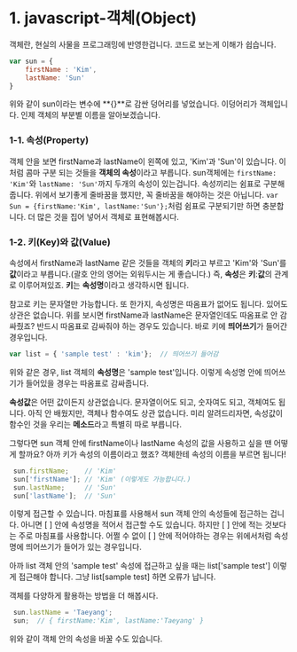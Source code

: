 # 1. javascript-객체(Object)

 객체란, 현실의 사물을 프로그래밍에 반영한겁니다. 코드로 보는게 이해가 쉽습니다.

 ```js
 var sun = {
     firstName : 'Kim',
     lastName: 'Sun'
 }
 ``` 
 위와 같이 sun이라는 변수에 **{}**로 감싼 덩어리를 넣었습니다. 이덩어리가 객체입니다. 인제 객체의 부분별 이름을 알아보겠습니다.

### 1-1. 속성(Property)
 
 객체 안을 보면 firstName과 lastName이 왼쪽에 있고,
 'Kim'과 'Sun'이 있습니다. 이처럼 콤마 구분 되는 것들을 **객체의 속성**이라고 부릅니다.
 sun객체에는 `firstName: 'Kim'`와 `lastName: 'Sun'`까지 두개의 속성이 있는겁니다. 
 속성끼리는 쉼표로 구분해줍니다. 위에서 보기좋게 줄바꿈을 했지만, 꼭 줄바꿈을 해야하는 것은 아닙니다.
 `var Sun = {firstName:'Kim', lastName:'Sun'};`처럼 쉼표로 구분되기만 하면 충분합니다.
 더 많은 것을 집어 넣어서 객체로 표현해봅시다. 

### 1-2. 키(Key)와 값(Value)

 속성에서 firstName과 lastName 같은 것들을 객체의 **키**라고 부르고 'Kim'와 'Sun'를 **값**이라고 부릅니다.(괄호 안의 영어는 외워두시는 게 좋습니다.) 즉, **속성**은 **키**:**값**의 관계로 이루어져있죠. **키**는 **속성명**이라고 생각하시면 됩니다.

 참고로 키는 문자열만 가능합니다. 또 한가지, 속성명은 따옴표가 없어도 됩니다. 있어도 상관은 없습니다. 위를 보시면 firstName과 lastName은 문자열인데도 따옴표로 안 감싸줬죠? 반드시 따옴표로 감싸줘야 하는 경우도 있습니다. 바로 키에 **띄어쓰기**가 들어간 경우입니다.

 ```js
 var list = { 'sample test' : 'kim'};  // 띄어쓰기 들어감 
 ``` 
 위와 같은 경우, list 객체의 **속성명**은 'sample test'입니다. 이렇게 속성명 안에 띄어쓰기가 들어있을 경우는 따옴표로 감싸줍니다.

 **속성값**은 어떤 값이든지 상관없습니다. 문자열이어도 되고, 숫자여도 되고, 객체여도 됩니다. 아직 안 배웠지만, 객체나 함수여도 상관 없습니다. 미리 알려드리자면, 속성값이 함수인 것을 우리는 **메소드**라고 특별히 따로 부릅니다.

 그렇다면 sun 객체 안에 firstName이나 lastName 속성의 값을 사용하고 싶을 땐 어떻게 할까요? 아까 키가 속성의 이름이라고 했죠? 객체한테 속성의 이름을 부르면 됩니다!

```js
 sun.firstName;    // 'Kim'
 sun['firstName']; // 'Kim' (이렇게도 가능합니다.)
 sun.lastName;     // 'Sun'
 sun['lastName'];  // 'Sun'
```

이렇게 접근할 수 있습니다. 마침표를 사용해서 sun 객체 안의 속성들에 접근하는 겁니다. 아니면 [ ] 안에 속성명을 적어서 접근할 수도 있습니다. 하지만 [ ] 안에 적는 것보다는 주로 마침표를 사용합니다. 어쩔 수 없이 [ ] 안에 적어야하는 경우는 위에서처럼 속성명에 띄어쓰기가 들어가 있는 경우입니다. 

아까 list 객체 안의 'sample test' 속성에 접근하고 싶을 때는 list['sample test'] 이렇게 접근해야 합니다. 그냥 list[sample test] 하면 오류가 납니다.

객체를 다양하게 활용하는 방법을 더 해봅시다.

```js
 sun.lastName = 'Taeyang';
 sun;  // { firstName:'Kim', lastName:'Taeyang' }
```
위와 같이 객체 안의 속성을 바꿀 수도 있습니다.

